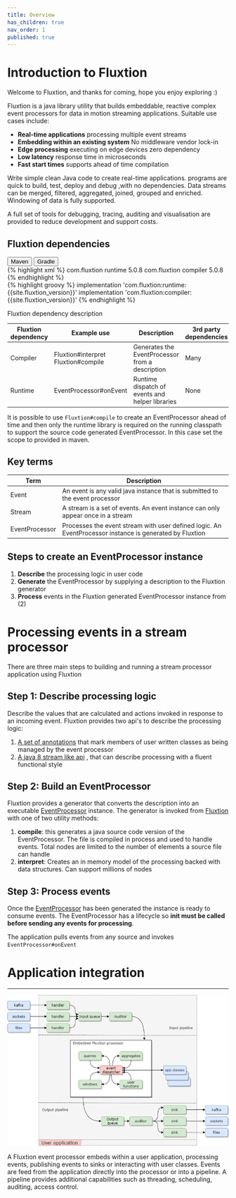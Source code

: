 ```yaml
---
title: Overview
has_children: true
nav_order: 1
published: true
---
```


# Introduction to Fluxtion
Welcome to Fluxtion, and thanks for coming, hope you enjoy exploring :) 

Fluxtion is a java library utility that builds embeddable, reactive complex event processors for data in motion streaming
applications. Suitable use cases include:

- **Real-time applications** processing multiple event streams
- **Embedding within an existing system** No middleware vendor lock-in
- **Edge processing** executing on edge devices zero dependency
- **Low latency** response time in microseconds
- **Fast start times** supports ahead of time compilation 

Write simple clean Java code to create real-time applications. programs are quick to build, test, deploy and debug ,with
no dependencies. Data streams can be merged, filtered, aggregated, joined, grouped and enriched. Windowing of data is 
fully supported.

A full set of tools for debugging, tracing, auditing and visualisation are provided to reduce development and support costs.

## Fluxtion dependencies
<div class="tab">
  <button class="tablinks" onclick="openTab(event, 'Maven')" id="defaultOpen">Maven</button>
  <button class="tablinks" onclick="openTab(event, 'Gradle')">Gradle</button>
</div>
<div id="Maven" class="tabcontent">
<div markdown="1">
{% highlight xml %}
    <dependencies>
        <dependency>
            <groupId>com.fluxtion</groupId>
            <artifactId>runtime</artifactId>
            <version>5.0.8</version>
        </dependency>
        <dependency>
            <groupId>com.fluxtion</groupId>
            <artifactId>compiler</artifactId>
            <version>5.0.8</version>
        </dependency>
    </dependencies>
{% endhighlight %}
</div>
</div>
<div id="Gradle" class="tabcontent">
<div markdown="1">
{% highlight groovy %}
implementation 'com.fluxtion:runtime:{{site.fluxtion_version}}'
implementation 'com.fluxtion:compiler:{{site.fluxtion_version}}'
{% endhighlight %}
</div>
</div>

Fluxtion dependency description

| Fluxtion dependency | Example use                             | Description                                           | 3rd party<br/> dependencies |
|---------------------|-----------------------------------------|-------------------------------------------------------|-----------------------------|
| Compiler            | Fluxtion#interpret<br/>Fluxtion#compile | Generates the EventProcessor <br/> from a description | Many                        |
| Runtime             | EventProcessor#onEvent                  | Runtime dispatch of events and helper libraries       | None                        |

It is possible to use ```Fluxtion#compile``` to create an EventProcessor ahead of time and then only the runtime 
library is required on the running classpath to support the source code generated EventProcessor. In this case 
set the scope to provided in maven.

## Key terms

| Term           | Description                                                                                             |
|----------------|---------------------------------------------------------------------------------------------------------|
| Event          | An event is any valid java instance that is submitted to the event processor                            |
| Stream         | A stream is a set of events. An event instance can only appear once in a stream                         |
| EventProcessor | Processes the event stream with user defined logic. An EventProcessor instance is generated by Fluxtion |


## Steps to create an EventProcessor instance
1. **Describe** the processing logic in user code
2. **Generate** the EventProcessor by supplying a description to the Fluxtion generator
3. **Process** events in the Fluxtion generated EventProcessor instance from (2)

# Processing events in a stream processor

There are three main steps to building and running a stream processor application using Fluxtion

## Step 1: Describe processing logic
Describe the values that are calculated and actions invoked in response to an incoming event. Fluxtion provides two
api's to describe the processing logic:
1. [A set of annotations](https://github.com/v12technology/fluxtion/tree/{{site.fluxtion_version}}/runtime/src/main/java/com/fluxtion/runtime/annotations) 
that mark members of user written classes as being managed by the event processor
2. [A java 8 stream like api](https://github.com/v12technology/fluxtion/tree/{{site.fluxtion_version}}/compiler/src/main/java/com/fluxtion/compiler/builder/stream)
, that can describe processing with a fluent functional style

## Step 2: Build an EventProcessor
Fluxtion provides a generator that converts the description into an executable
[EventProcessor](https://github.com/v12technology/fluxtion/tree/{{site.fluxtion_version}}/runtime/src/main/java/com/fluxtion/runtime/EventProcessor.java)
instance. The generator
is invoked from 
[Fluxtion](https://github.com/v12technology/fluxtion/tree/{{site.fluxtion_version}}/compiler/src/main/java/com/fluxtion/compiler/Fluxtion.java)
with one of two utility methods:
1. **compile**: this generates a java source code version of the EventProcessor. The file is compiled in process and used
to handle events. Total nodes are limited to the number of elements a source file can handle
2. **interpret**: Creates an in memory model of the processing backed with data structures. Can support millions of nodes

## Step 3: Process events
Once the
[EventProcessor](https://github.com/v12technology/fluxtion/tree/{{site.fluxtion_version}}/runtime/src/main/java/com/fluxtion/runtime/EventProcessor.java)
has been generated the instance is ready to consume events. The EventProcessor has a lifecycle so **init must be called
before sending any events for processing**. 

The application pulls events from any source and invokes ```EventProcessor#onEvent```

# Application integration
---

![](images/integration-overview.png)

A Fluxtion event processor embeds within a user application, processing events,
publishing events to sinks or interacting with user classes. Events are feed from
the application directly into the processor or into a pipeline. A pipeline provides
additional capabilities such as threading, scheduling, auditing, access control. 

<script>
document.getElementById("defaultOpen").click();
</script>